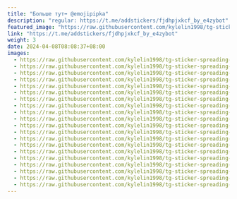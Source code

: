 ```yaml
---
title: "Больше тут➡️ @emojipipka"
description: "regular: https://t.me/addstickers/fjdhpjxkcf_by_e4zybot"
featured_image: "https://raw.githubusercontent.com/kylelin1998/tg-sticker-spreading-worldwide-images/main/img/7dac77c9-d044-4ac4-abf6-f7b1917a25e3.jpg"
link: "https://t.me/addstickers/fjdhpjxkcf_by_e4zybot"
weight: 3
date: 2024-04-08T08:08:37+08:00
images:
  - https://raw.githubusercontent.com/kylelin1998/tg-sticker-spreading-worldwide-images/main/img/7dac77c9-d044-4ac4-abf6-f7b1917a25e3.jpg
  - https://raw.githubusercontent.com/kylelin1998/tg-sticker-spreading-worldwide-images/main/img/ac32cb8a-59b4-458b-9932-b22c15f80ad1.jpg
  - https://raw.githubusercontent.com/kylelin1998/tg-sticker-spreading-worldwide-images/main/img/674bb07c-2b50-4fd4-a792-1a2084110b72.jpg
  - https://raw.githubusercontent.com/kylelin1998/tg-sticker-spreading-worldwide-images/main/img/47be4f4a-6be3-4f57-a91f-a9474be5581e.jpg
  - https://raw.githubusercontent.com/kylelin1998/tg-sticker-spreading-worldwide-images/main/img/edfbc18d-f28e-47f4-9c8b-ae1e99b09eba.jpg
  - https://raw.githubusercontent.com/kylelin1998/tg-sticker-spreading-worldwide-images/main/img/9b3e9d59-e65d-429f-8bda-adc6a5fc14c5.jpg
  - https://raw.githubusercontent.com/kylelin1998/tg-sticker-spreading-worldwide-images/main/img/d5818123-7001-4b00-80b0-998a38cb23e9.jpg
  - https://raw.githubusercontent.com/kylelin1998/tg-sticker-spreading-worldwide-images/main/img/4b1c0415-7f36-4201-8569-30a1b79c8e45.jpg
  - https://raw.githubusercontent.com/kylelin1998/tg-sticker-spreading-worldwide-images/main/img/c89e6a6e-dc8f-45c9-ad50-9715d1c18783.jpg
  - https://raw.githubusercontent.com/kylelin1998/tg-sticker-spreading-worldwide-images/main/img/9988cd82-b40c-4d2b-81f8-470db4788712.jpg
  - https://raw.githubusercontent.com/kylelin1998/tg-sticker-spreading-worldwide-images/main/img/a67ac588-58b7-4452-9b5d-819711f584c2.jpg
  - https://raw.githubusercontent.com/kylelin1998/tg-sticker-spreading-worldwide-images/main/img/f5ec9fa6-3855-419a-9b65-f7271aa72748.jpg
  - https://raw.githubusercontent.com/kylelin1998/tg-sticker-spreading-worldwide-images/main/img/d79974fb-c54f-4191-bba1-4734ef98e6f2.jpg
  - https://raw.githubusercontent.com/kylelin1998/tg-sticker-spreading-worldwide-images/main/img/a0d88651-2d35-4b5f-a497-9d663035e83d.jpg
  - https://raw.githubusercontent.com/kylelin1998/tg-sticker-spreading-worldwide-images/main/img/a9f5402f-61f5-49c2-8a83-9495ca0b4800.jpg
  - https://raw.githubusercontent.com/kylelin1998/tg-sticker-spreading-worldwide-images/main/img/4e42cff8-9751-4b47-9e10-2b3e2a8e0b36.jpg
  - https://raw.githubusercontent.com/kylelin1998/tg-sticker-spreading-worldwide-images/main/img/ba15f98f-ccaf-476a-bacf-336b62c8c12c.jpg
  - https://raw.githubusercontent.com/kylelin1998/tg-sticker-spreading-worldwide-images/main/img/e55b9570-9376-4688-9dd5-164a06790b62.jpg
  - https://raw.githubusercontent.com/kylelin1998/tg-sticker-spreading-worldwide-images/main/img/92785d4a-d356-4545-8a9a-e3a67611f9bf.jpg
  - https://raw.githubusercontent.com/kylelin1998/tg-sticker-spreading-worldwide-images/main/img/04cbf628-3196-4424-b7b7-4a9053a0c3b8.jpg
---
```

